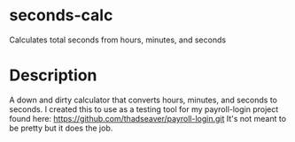 seconds-calc
============

Calculates total seconds from hours, minutes, and seconds

Description
===========
A down and dirty calculator that converts hours, minutes, and seconds to seconds. I created this to use as a testing tool for my payroll-login project found here:
https://github.com/thadseaver/payroll-login.git
It's not meant to be pretty but it does the job.
